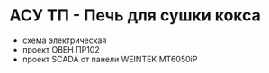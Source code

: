 # АСУ ТП - Печь для сушки кокса

- схема электрическая
- проект ОВЕН ПР102
- проект SCADA от панели WEINTEK MT6050iP

